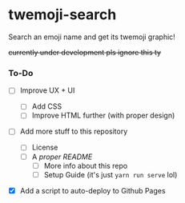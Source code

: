 # twemoji-search

Search an emoji name and get its twemoji graphic!

~~currently under development pls ignore this ty~~

### To-Do

- [ ] Improve UX + UI

  - [ ] Add CSS
  - [ ] Improve HTML further (with proper design)

- [ ] Add more stuff to this repository

  - [ ] License
  - [ ] A _proper README_
    - [ ] More info about this repo
    - [ ] Setup Guide (it's just `yarn run serve` lol)

- [x] Add a script to auto-deploy to Github Pages
